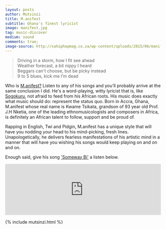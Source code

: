 ```yaml
---
layout: posts
author: Mutsinzi
title: M.anifest
subtitle: Ghana's finest lyricist
image: manifest.jpg
tag: music-discover
medium: sound
comments: true;
image-source: http://sahiphopmag.co.za/wp-content/uploads/2015/06/manifest.jpg
---
```


> Driving in a storm, how I fit see ahead<br/>
Weather forecast, a bit nippy I heard<br/>
Beggars can't choose, but be picky instead<br/>
9 to 5 blues, kick me I’m dead<br/>

Who is <a href="http://manifestmc.com/" target="_blank">M.anifest?</a> Listen to any of his songs and you'll probably arrive at the same conclusion I did. He's a word-playing, witty lyricist that is, like <a href="http://www.kigalicious.com/#!sogokuru/ao7ue" target="_blank">Sogokuru</a>, not afraid to feed from his African roots. His music does exactly what music should do: represent the status quo. Born in Accra, Ghana, M.anifest whose real name is Kwame Tsikata, grandson of 93 year old Prof. J.H Nketia, one of the leading ethnomusicologists and composers in Africa, is definitely an African talent to follow, support and be proud of.

Rapping in English, Twi and Pidgin, M.anifest has a unique style that will have you nodding your head to his mind-picking, fresh lines. Unapologetically, he delivers fearless manifestations of his artistic mind in a manner that will have you wishing his songs would keep playing on and on and on.

Enough said, give his song <a  href="https://www.amazon.com/gp/product/B00HDZOZWO/ref=as_li_tl?ie=UTF8&camp=1789&creative=9325&creativeASIN=B00HDZOZWO&linkCode=as2&tag=mellowviews-20&linkId=d87aff15ea8068bb9eb648c61cc0ce74" target="_blank"> 'Someway Bi'</a> a listen below.

<div class="audio_wrap">
<iframe width="100%" height="166" scrolling="no" frameborder="no" src="https://w.soundcloud.com/player/?url=https%3A//api.soundcloud.com/tracks/118815757&amp;color=ff5500&amp;auto_play=false&amp;hide_related=false&amp;show_comments=true&amp;show_user=true&amp;show_reposts=false"></iframe>
</div>


{% include mutsinzi.html %}
